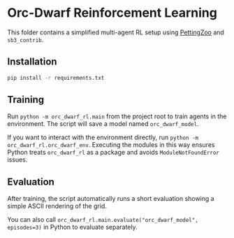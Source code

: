 # Orc-Dwarf Reinforcement Learning

This folder contains a simplified multi-agent RL setup using [PettingZoo](https://pettingzoo.farama.org/) and `sb3_contrib`.

## Installation
```bash
pip install -r requirements.txt
```

## Training
Run `python -m orc_dwarf_rl.main` from the project root to train agents in the environment. The script will save a model named `orc_dwarf_model`.

If you want to interact with the environment directly, run `python -m orc_dwarf_rl.orc_dwarf_env`. Executing the modules in this way ensures Python treats `orc_dwarf_rl` as a package and avoids `ModuleNotFoundError` issues.

## Evaluation
After training, the script automatically runs a short evaluation showing a simple ASCII rendering of the grid.

You can also call `orc_dwarf_rl.main.evaluate("orc_dwarf_model", episodes=3)` in Python to evaluate separately.
